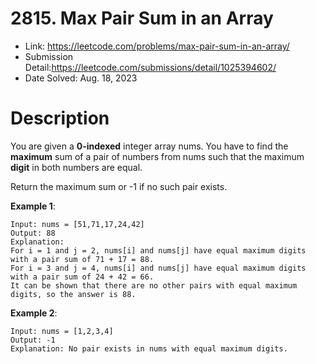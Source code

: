 # 2815. Max Pair Sum in an Array

- Link: https://leetcode.com/problems/max-pair-sum-in-an-array/
- Submission Detail:https://leetcode.com/submissions/detail/1025394602/
- Date Solved: Aug. 18, 2023

# Description

You are given a **0-indexed** integer array nums. You have to find the **maximum** sum of a pair of numbers from nums such that the maximum **digit** in both numbers are equal.

Return the maximum sum or -1 if no such pair exists.

**Example 1**:

```
Input: nums = [51,71,17,24,42]
Output: 88
Explanation:
For i = 1 and j = 2, nums[i] and nums[j] have equal maximum digits with a pair sum of 71 + 17 = 88.
For i = 3 and j = 4, nums[i] and nums[j] have equal maximum digits with a pair sum of 24 + 42 = 66.
It can be shown that there are no other pairs with equal maximum digits, so the answer is 88.
```

**Example 2**:

```
Input: nums = [1,2,3,4]
Output: -1
Explanation: No pair exists in nums with equal maximum digits.
```
